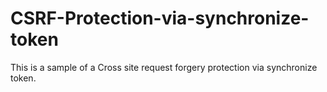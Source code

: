 # CSRF-Protection-via-synchronize-token
This is a sample of a Cross site request forgery protection via synchronize token.
